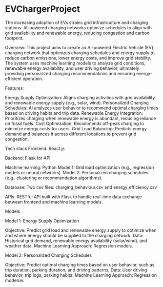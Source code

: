# EVChargerProject
The increasing adoption of EVs strains grid infrastructure and charging stations. AI-powered charging networks optimize schedules to align with grid availability and renewable energy, reducing congestion and carbon footprint.

Overview:
This project aims to create an AI-powered Electric Vehicle (EV) charging network that optimizes charging schedules and energy supply to reduce carbon emissions, lower energy costs, and improve grid stability. The system uses machine learning models to analyze grid conditions, renewable energy availability, and user driving behavior, ultimately providing personalized charging recommendations and ensuring energy-efficient operation.

Features:

Energy Supply Optimization: Aligns charging activities with grid availability and renewable energy supply (e.g., solar, wind).
Personalized Charging Schedules: AI analyzes user behavior to recommend optimal charging times based on driving habits and trip data.
Renewable Energy Integration: Prioritizes charging when renewable energy is abundant, reducing reliance on fossil fuels.
Cost Optimization: Recommends off-peak charging to minimize energy costs for users.
Grid Load Balancing: Predicts energy demand and balances it across different locations to prevent grid congestion.


Tech stack
Frontend: React.js

Backend: Flask for API

Machine learning: Python
Model 1: Grid load optimization (e.g., regression models or neural networks).
Model 2: Personalized charging schedules (e.g., clustering or recommendation algorithms).

Database: 
Two csv files: charging_behaviour.csv and energy_efficiency.csv

APIs: RESTful API built with Flask to handle real-time data exchange between frontend and machine learning models.



Models

Model 1: Energy Supply Optimization

Objective: Predict grid load and renewable energy supply to optimize when and where energy should be supplied to the charging network.
Data: Historical grid demand, renewable energy availability (solar/wind), and weather data.
Machine Learning Approach: Regression models.

Model 2: Personalized Charging Schedules

Objective: Predict optimal charging times based on user behavior, such as trip duration, parking duration, and driving patterns.
Data: User driving behavior, trip logs, parking habits.
Machine Learning Approach: Regression modelsw.
